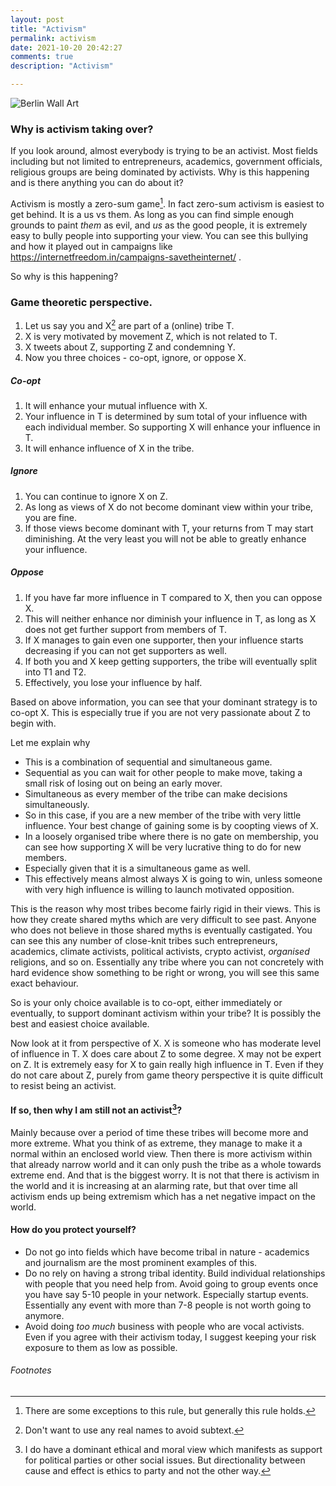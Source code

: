 ```yaml
---
layout: post
title: "Activism"
permalink: activism
date: 2021-10-20 20:42:27
comments: true
description: "Activism"

---
```


![Berlin Wall Art](/images/berlin-wall.jpg)

### Why is activism taking over?


If you look around, almost everybody is trying to be an activist. Most fields including but not limited to entrepreneurs, academics, government officials, religious groups are being dominated by activists. Why is this happening and is there anything you can do about it?

Activism is mostly a zero-sum game[^1]. In fact zero-sum activism is easiest to get behind. It is a us vs them. As long as you can find simple enough grounds to paint _them_ as evil, and _us_ as the good people, it is extremely easy to bully people into supporting your view. You can see this bullying and how it played out in campaigns like https://internetfreedom.in/campaigns-savetheinternet/ .

So why is this happening?


### Game theoretic perspective.

1. Let us say you and X[^2] are part of a (online) tribe T.
2. X is very motivated by movement Z, which is not related to T.
3. X tweets about Z, supporting Z and condemning Y.
4. Now you three choices - co-opt, ignore, or oppose X.

##### Co-opt
1. It will enhance your mutual influence with X.
2. Your influence in T is determined by sum total of your influence with each individual member. So supporting X will enhance your influence in T.
3. It will enhance influence of X in the tribe.

##### Ignore
1. You can continue to ignore X on Z.
2. As long as views of X do not become dominant view within your tribe, you are fine.
3. If those views become dominant with T, your returns from T may start diminishing. At the very least you will not be able to greatly enhance your influence.

##### Oppose
1. If you have far more influence in T compared to X, then you can oppose X.
2. This will neither enhance nor diminish your influence in T, as long as X does not get further support from members of T.
3. If X manages to gain even one supporter, then your influence starts decreasing if you can not get supporters as well.
4. If both you and X keep getting supporters, the tribe will eventually split into T1 and T2.
5. Effectively, you lose your influence by half.

Based on above information, you can see that your dominant strategy is to co-opt X. This is especially true if you are not very passionate about Z to begin with.

Let me explain why
* This is a combination of sequential and simultaneous game.
* Sequential as you can wait for other people to make move, taking a small risk of losing out on being an early mover.
* Simultaneous as every member of the tribe can make decisions simultaneously.
* So in this case, if you are a new member of the tribe with very little influence. Your best change of gaining some is by coopting views of X.
* In a loosely organised tribe where there is no gate on membership, you can see how supporting X will be very lucrative thing to do for new members.
* Especially given that it is a simultaneous game as well.
* This effectively means almost always X is going to win, unless someone with very high influence is willing to launch motivated opposition.

This is the reason why most tribes become fairly rigid in their views. This is how they create shared myths which are very difficult to see past. Anyone who does not believe in those shared myths is eventually castigated. You can see this any number of close-knit tribes such entrepreneurs, academics, climate activists, political activists, crypto activist, _organised_ religions, and so on. Essentially any tribe where you can not concretely with hard evidence show something to be right or wrong, you will see this same exact behaviour.

So is your only choice available is to co-opt, either immediately or eventually, to support dominant activism within your tribe?
It is possibly the best and easiest choice available.

Now look at it from perspective of X.
X is someone who has moderate level of influence in T.
X does care about Z to some degree.
X may not be expert on Z.
It is extremely easy for X to gain really high influence in T. Even if they do not care about Z, purely from game theory perspective it is quite difficult to resist being an activist.


#### If so, then why I am still not an activist[^3]?

Mainly because over a period of time these tribes will become more and more extreme. What you think of as extreme, they manage to make it a normal within an enclosed world view. Then there is more activism within that already narrow world and it can only push the tribe as a whole towards extreme end. And that is the biggest worry. It is not that there is activism in the world and it is increasing at an alarming rate, but that over time all activism ends up being extremism which has a net negative impact on the world.

#### How do you protect yourself?

* Do not go into fields which have become tribal in nature - academics and journalism are the most prominent examples of this.
* Do no rely on having a strong tribal identity. Build individual relationships with people that you need help from. Avoid going to group events once you have say 5-10 people in your network. Especially startup events. Essentially any event with more than 7-8 people is not worth going to anymore.
* Avoid doing _too much_ business with people who are vocal activists. Even if you agree with their activism today, I suggest keeping your risk exposure to them as low as possible.


###### Footnotes
[^1]: There are some exceptions to this rule, but generally this rule holds.
[^2]: Don't want to use any real names to avoid subtext.
[^3]: I do have a dominant ethical and moral view which manifests as support for political parties or other social issues. But directionality between cause and effect is ethics to party and not the other way.
